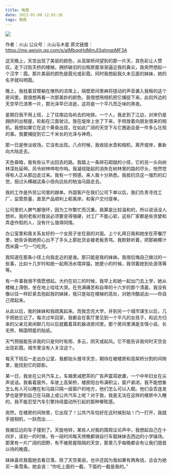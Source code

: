 ```yaml
---
title: 晚霞
date: 2023-01-08 12:01:26
tags: 晚霞
---
```


![](https://s3.uuu.ovh/imgs/2023/12/11/632a2a295ccdc95a.jpg)

作者：火山
公众号：火山与木星
原文链接：https://mp.weixin.qq.com/s/aIMbqqHdMmJl3qlmgpMF3A

这天晚上，天空出现了美丽的颜色，从高架桥间望到的那一片天，其色彩让人赞叹。走下过街天桥的楼梯，拥挤破旧的出租房屋渐渐逼近我的鼻尖，我突然想起一个汉字：霞。那片美丽的颜色是霞光或彩霞。同时我想起我久未见面的妹妹，她的名字就叫明霞。


晚上，我枕着双臂躺在燠热的凉席上，隔壁房间里麻将搓动的声音袭入我租的这个房间里。我很想再看一次那美妙的颜色，我很想用相机把它捕捉下来。此刻外边的天空早已漆黑一片，那光泽早已消逝，这将是一个平凡而乏味的黑夜。


星期日我不用上班，上了往南边岛屿去的地铁。一个人，我走到了江边，对岸仍是拥挤的出租屋，轮船在江面驶过。我在堤岸上坐了下来，手侧放着向朋友借来的相机。我想如果它在这个黄昏出现，在如此广阔的天空下与它邂逅会是一件多么壮观的事。我要捕捉到它二千米长的光泽与神奇。


那一日是惨淡收场。它没有出现。八点时候，我收拾水壶和相机，离开堤岸，重新向大陆走去。

天色昏暗，我有些认不出回去的路。我踏上一条碎石砌就的小径，它的另一头向树林深处延伸。风令树林哗啦作响。我凝视陡起的消失在树林里的路的尽头，恍然觉得有人正从那边走过来。我有一个预感，来人我十分熟悉。我抵抗住这一强烈的幻觉，扭过头横越这条小径向远处的柏油马路走去。


我的工作是外贸公司里的跟单。外国客户在我们公司下单以后，我们负责寻找工厂，监管质量，直至产品顺利上柜离岸，和客户交付提单。

公司里的人脾气都很坏，因为工作繁忙而沉重。我算是比较温和的，所以说话没人想听。我的老板对我说必须要变得强硬，对工厂不能心软，这些厂家都是些贪婪和弄虚作假的人，没有什么值得同情。


办公室里和我关系友好的一个女孩子坐在我的对面。上个礼拜日我和她坐在茶餐厅里，她告诉我她担心出不了手头上那批货会被老板责骂。我默默听着，把那碗椰汁西米露一勺一勺吃完。


我知道在那条小径上向我走近的是谁。那只能是我的妹妹。我很后悔自己做过的一些事，比如十几岁时和她一起用汤水喂弃猫，她更小的时候，我领着她到处游荡等等。


有一件事我很不情愿想起。大约在初三的时候，我早上和她一起出门去上学，她从楼梯上滑倒，坐在地上哇哇大哭。在充满痛苦和自卑的十六岁的那个清晨，我没有像以往一样赶紧去抱起我的妹妹，我只是站在楼梯的高处，对她冷酷说出——你自己爬起来。


从此以后，我的妹妹和我疏离起来。而我念完大学，并到另一个城市谋生以后，几乎把她忘记了。每次过年回家，我都会在客厅里见到一个平凡的女孩子，和远方归来的父亲兄弟闲聊几句以后就戴着耳机躲进房间里。那个房间里满是言情小说、长毛熊、韩国明星的贴纸。


天气预报能告诉我的只是何时有雨、多云，阴天或起风。它不能告诉我何时天空会出现彩霞。城市里没有人关注这个。

每天下班后一走出办公室，我都抬头搜寻天空，期待在被楼房和高架桥分割的间隙里，能找到它的踪影。

某一日，我坐在公共汽车上。车厢里减肥茶的广告声震耳欲聋，一个中年妇女在尖声说话。我看着窗外，车驶上高架桥，楼房阳台布满积尘，窗户紧闭，我不能想象怎么有人可以睡在和马路只隔一层窗户的地方，他们怎么可以入眠。他们会否连发梦也是梦到自己在马路上或公共汽车上呢？对于我，我是无法在这样的楼房中入睡的，我不能忍受汽车引擎持续震动所引起的那种晕眩感。


突然，在楼房的间隙里，它出现了！公共汽车恰好在这时候到站！门一打开，我就手提相机，一跃而出……


我被后边的车子撞到了。天旋地转，某些人对我的围观议论声中，我想起自己在十四岁，读初一的时候，有一段时间每天傍晚都骑自行车载妹妹去西边的小学操场。那里有一片广阔的田野，有不被房屋阻隔的天空，那里几乎每晚都会有让我们翘首以待的晚霞。


妹妹喜欢我载她去看日落，除了天空美丽，也许还因为我如果有两角钱，总会为她买一条雪条。她会说：“你吃上面的一截，下面的一截是我的。”

